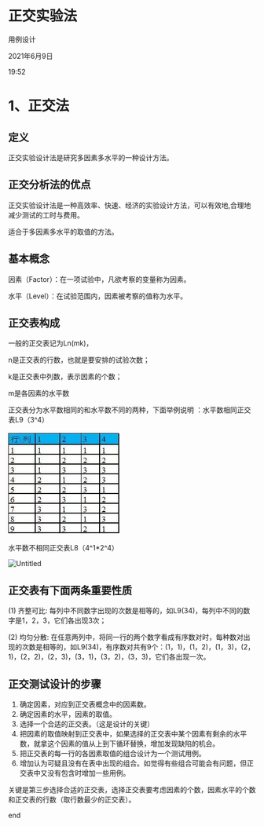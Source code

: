 # 正交实验法

用例设计

2021年6月9日

19:52

# 1、正交法

## 定义

正交实验设计法是研究多因素多水平的一种设计方法。

## 正交分析法的优点

正交实验设计法是一种高效率、快速、经济的实验设计方法，可以有效地,合理地减少测试的工时与费用。

适合于多因素多水平的取值的方法。

## 基本概念

因素（Factor）：在一项试验中，凡欲考察的变量称为因素。

水平（Level）：在试验范围内，因素被考察的值称为水平。

## 正交表构成

一般的正交表记为Ln(mk)，

n是正交表的行数，也就是要安排的试验次数；

k是正交表中列数，表示因素的个数；

m是各因素的水平数

正交表分为水平数相同的和水平数不同的两种，下面举例说明 ：水平数相同正交表L9（3^4）

![Untitled](%E6%AD%A3%E4%BA%A4%E5%AE%9E%E9%AA%8C%E6%B3%95%20f8e99f427a67403caa92bf3b94638c63/Untitled.png)

水平数不相同正交表L8（4^1*2^4）

![Untitled](%E6%AD%A3%E4%BA%A4%E5%AE%9E%E9%AA%8C%E6%B3%95%20f8e99f427a67403caa92bf3b94638c63/Untitled%201.png)

## 正交表有下面两条重要性质

(1) 齐整可比: 每列中不同数字出现的次数是相等的，如L9(34)，每列中不同的数字是1，2，3，它们各出现3次；

(2) 均匀分散: 在任意两列中，将同一行的两个数字看成有序数对时，每种数对出现的次数是相等的，如L9(34)，有序数对共有9个：(1，1)，(1，2)，(1，3)，(2，1)，(2，2)，(2，3)，(3，1)，(3，2)，(3，3)，它们各出现一次。

## 正交测试设计的步骤

1. 确定因素，对应到正交表概念中的因素数。
2. 确定因素的水平，因素的取值。
3. 选择一个合适的正交表。（这是设计的关键）
4. 把因素的取值映射到正交表中，如果选择的正交表中某个因素有剩余的水平数，就拿这个因素的值从上到下循环替换，增加发现缺陷的机会。
5. 把正交表的每一行的各因素取值的组合设计为一个测试用例。
6. 增加认为可疑且没有在表中出现的组合。如觉得有些组合可能会有问题，但正交表中又没有包含时增加一些用例。

关键是第三步选择合适的正交表，选择正交表要考虑因素的个数，因素水平的个数和正交表的行数（取行数最少的正交表）。

end